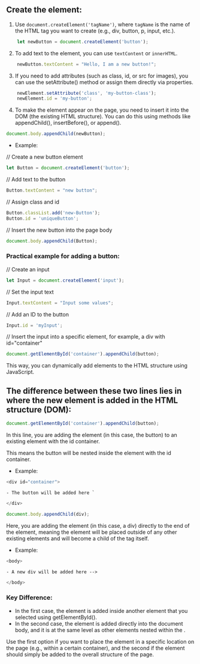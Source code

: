 ## Create the element: ##

1. Use `document.createElement('tagName')`, where `tagName` is the name of the HTML tag you want to create (e.g., div, button, p, input, etc.).

```javascript
    let newButton = document.createElement('button');
```

2. To add text to the element, you can use `textContent` or `innerHTML`.

```javascript
    newButton.textContent = "Hello, I am a new button!";
```

3. If you need to add attributes (such as class, id, or src for images), you can use the setAttribute() method or assign them directly via properties.

```javascript
    newElement.setAttribute('class', 'my-button-class');
    newElement.id = 'my-button';
```

4. To make the element appear on the page, you need to insert it into the DOM (the existing HTML structure). You can do this using methods like appendChild(), insertBefore(), or append().

```javascript
document.body.appendChild(newButton);
```

+ Example:

// Create a new button element

```javascript
let Button = document.createElement('button');
```

// Add text to the button

```javascript
Button.textContent = "new button";
```

// Assign class and id

```javascript
Button.classList.add('new-Button');
Button.id = 'uniqueButton';
```

// Insert the new button into the page body

```javascript
document.body.appendChild(Button);
```

### Practical example for adding a button: ###

// Create an input

```javascript
let Input = document.createElement('input');
```

// Set the input text

```javascript
Input.textContent = "Input some values";
```

// Add an ID to the button

```javascript
Input.id = 'myInput';
```

// Insert the input into a specific element, for example, a div with id="container"

```javascript
document.getElementById('container').appendChild(button);
```

This way, you can dynamically add elements to the HTML structure using JavaScript.

## The difference between these two lines lies in where the new element is added in the HTML structure (DOM): ##

```javascript
document.getElementById('container').appendChild(button);
```

In this line, you are adding the element (in this case, the button) to an existing element with the id container. 

This means the button will be nested inside the element with the id container.

+ Example:

```javascript
<div id="container">
```
    - The button will be added here `

```javascript
</div>

document.body.appendChild(div);
```

Here, you are adding the element (in this case, a div) directly to the end of the <body> element, 
meaning the element will be placed outside of any other existing elements and will become a child of the <body> tag itself.

+ Example:

```javascript
<body>
```
    - A new div will be added here -->

 ```javascript
</body>
```

### Key Difference: ###

+ In the first case, the element is added inside another element that you selected using getElementById().
+ In the second case, the element is added directly into the document body, and it is at the same level as other elements nested within the <body>.

Use the first option if you want to place the element in a specific location on the page (e.g., within a certain container), and the second if the element should simply be added to the overall structure of the page.
